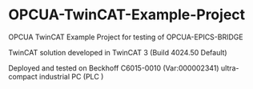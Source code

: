 # OPCUA-TwinCAT-Example-Project
OPCUA TwinCAT Example Project for testing of OPCUA-EPICS-BRIDGE

TwinCAT solution developed in TwinCAT 3 (Build 4024.50 Default)

Deployed and tested on Beckhoff C6015-0010 (Var:000002341) ultra-compact industrial PC (PLC )
